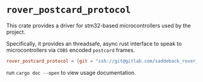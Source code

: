 # `rover_postcard_protocol`
This crate provides a driver for stm32-based microcontrollers used by the project.

Specifically, it provides an threadsafe, async rust interface to speak to microcontrollers 
via `COBS` encoded `postcard` frames.

```toml
rover_postcard_protocol = {git = "ssh://git@gitlab.com/saddeback_rover_2020/telecom/postcard_protocol.git"}
```

run `cargo doc --open` to view usage documentation.